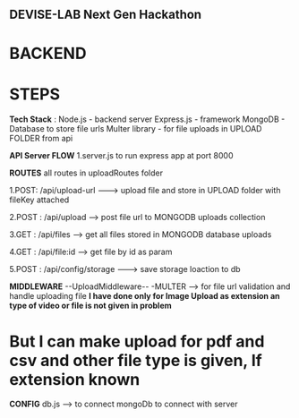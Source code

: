 ## DEVISE-LAB Next Gen Hackathon 

# BACKEND

# STEPS

**Tech Stack** : 
Node.js - backend server
Express.js  - framework
MongoDB - Database to store file urls
Multer library - for file uploads in UPLOAD FOLDER from api

**API Server FLOW**
1.server.js to run express app at port 8000

**ROUTES**
all routes in uploadRoutes folder

1.POST: /api/upload-url ---> upload file and store in UPLOAD folder with fileKey attached

2.POST : /api/upload  --> post file url to MONGODB uploads collection

3.GET : /api/files  --> get all files stored in MONGODB database uploads

4.GET : /api/file:id --> get file by id as param

5.POST : /api/config/storage ---> save storage loaction to db  


**MIDDLEWARE**
--UploadMiddleware--
-MULTER --> for file url validation and handle uploading file
**I have done only for Image Upload as extension an type of video or file is not given in problem**
# But I can make upload for pdf  and csv and other file type is given, If extension known #

**CONFIG**
db.js --> to connect mongoDb to connect with server

